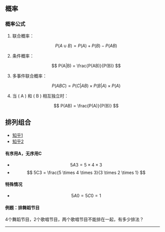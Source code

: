 ## 概率

### 概率公式

1. 联合概率：

   $$
   P(A∪B) = P(A) + P(B) − P(AB)
   $$

2. 条件概率：

   $$
   P(A|B) = \frac{P(AB)}{P(B)}
   $$

3. 多事件联合概率：

   $$
   P(ABC) = P(C|AB) \times P(B|A) \times P(A)
   $$

4. 当 \( A \) 和 \( B \) 相互独立时：

   $$
   P(AB) = \frac{P(A)}{P(B)}
   $$

## 排列组合

- [知乎1](https://zhuanlan.zhihu.com/p/511871057)
- [知乎2](https://zhuanlan.zhihu.com/p/591448935)

#### 有序用A，无序用C

- $$ 5A3 = 5 \times 4 \times 3 $$
- $$ 5C3 = \frac{5 \times 4 \times 3}{3 \times 2 \times 1} $$

#### 特殊情况

- $$ 5A0 = 5C0 = 1 $$

#### 例题：排舞蹈节目

4个舞蹈节目，2个歌唱节目，两个歌唱节目不能排在一起，有多少排法？

---
